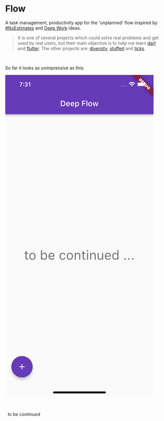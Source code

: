 # Flow

A task management, productivity app for the 'unplanned' flow inspired by [#NoEstimates](https://www.google.co.uk/books/edition/NoEstimates/x_QXvgAACAAJ) and [Deep Work](https://www.google.co.uk/books/edition/Deep_Work/lZpFCgAAQBAJ) ideas.

>It is one of several projects which could solve real problems and get used by real users, but their main objective is to help me learn [dart](https://dart.dev) and [flutter](https://flutter.dev). The other projects are: [diversity](https://github.com/michalporeba/diversity), [stuffed](https://github.com/michalporeba/stuffed) and [ticks](https://github.com/michalporeba/stuffed). 

&nbsp;

So far it looks as unimpressive as this:

![](./docs/images/first.png)

&nbsp;

&nbsp;
*to be continued*